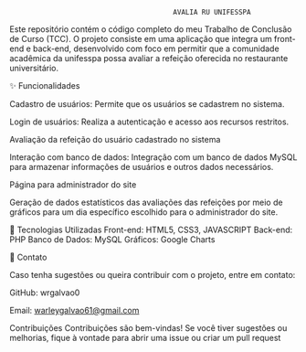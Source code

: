                                             AVALIA RU UNIFESSPA
Este repositório contém o código completo do meu Trabalho de Conclusão de Curso (TCC). O projeto consiste em uma aplicação que integra um front-end e back-end, desenvolvido com foco em permitir que a comunidade acadêmica da unifesspa possa avaliar a refeição oferecida no restaurante universitário.

✨ Funcionalidades

Cadastro de usuários: Permite que os usuários se cadastrem no sistema.

Login de usuários: Realiza a autenticação e acesso aos recursos restritos.

Avaliação da refeição do usuário cadastrado no sistema 

Interação com banco de dados: Integração com um banco de dados MySQL para armazenar informações de usuários e outros dados necessários.

Página para administrador do site

Geração de dados estatísticos das avaliações das refeições por meio de gráficos para um dia específico escolhido para o administrador do site.

🔹 Tecnologias Utilizadas
Front-end: HTML5, CSS3, JAVASCRIPT
Back-end: PHP
Banco de Dados: MySQL
Gráficos: Google Charts

📩 Contato

Caso tenha sugestões ou queira contribuir com o projeto, entre em contato:

GitHub: wrgalvao0

Email: warleygalvao61@gmail.com

Contribuições
Contribuições são bem-vindas! Se você tiver sugestões ou melhorias, fique à vontade para abrir uma issue ou criar um pull request
